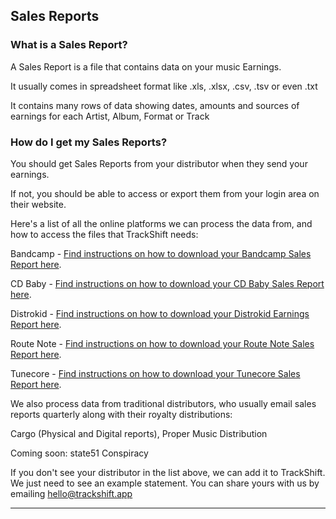 <a id="sales-reports"></a>
## Sales Reports

### What is a Sales Report?

A Sales Report is a file that contains data on your music Earnings.

It usually comes in spreadsheet format like .xls, .xlsx, .csv, .tsv or even .txt

It contains many rows of data showing dates, amounts and sources of earnings for each Artist, Album, Format or Track


### How do I get my Sales Reports?

You should get Sales Reports from your distributor when they send your earnings. 

If not, you should be able to access or export them from your login area on their website. 

Here's a list of all the online platforms we can process the data from, and how to access the files that TrackShift needs:

Bandcamp - [Find instructions on how to download your Bandcamp Sales Report here](https://get.bandcamp.help/hc/en-us/articles/360007802454-Reading-your-sales-report).

CD Baby - [Find instructions on how to download your CD Baby Sales Report here](https://support.cdbaby.com/hc/en-us/articles/4414481317005-Your-sales-accounting-and-payments).

Distrokid - [Find instructions on how to download your Distrokid Earnings Report here](https://support.distrokid.com/hc/en-us/articles/360013648253-Can-I-Save-My-Bank-Info-to-a-File-and-Open-It-in-a-Spreadsheet).

Route Note - [Find instructions on how to download your Route Note Sales Report here](https://support.routenote.com/kb-article/how-do-i-download-my-reports/).

Tunecore - [Find instructions on how to download your Tunecore Sales Report here](https://support.tunecore.com/hc/en-gb/articles/115006684868-Finding-and-Understanding-My-Sales-Reports).

We also process data from traditional distributors, who usually email sales reports quarterly along with their royalty distributions:

Cargo (Physical and Digital reports), Proper Music Distribution

Coming soon: state51 Conspiracy

If you don't see your distributor in the list above, we can add it to TrackShift. We just need to see an example statement. You can share yours with us by emailing hello@trackshift.app 

<hr>
